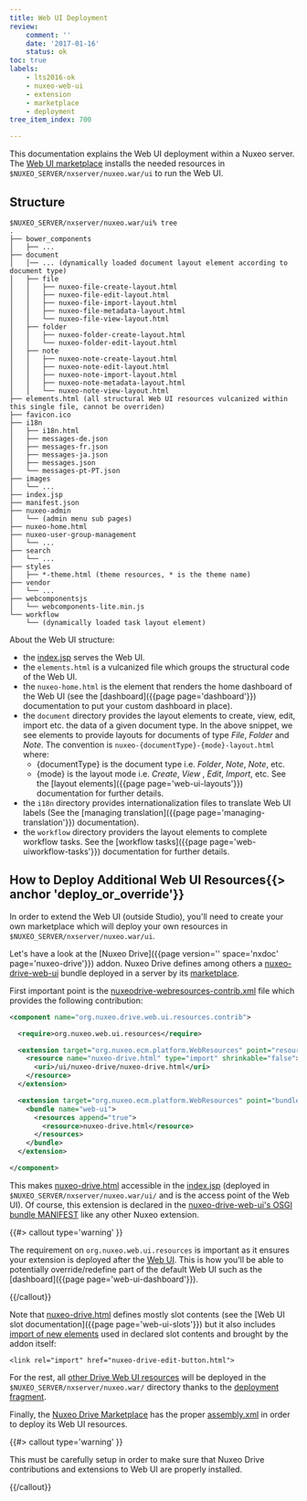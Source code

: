 ```yaml
---
title: Web UI Deployment
review:
    comment: ''
    date: '2017-01-16'
    status: ok
toc: true
labels:
    - lts2016-ok
    - nuxeo-web-ui
    - extension
    - marketplace
    - deployment
tree_item_index: 700

---
```


This documentation explains the Web UI deployment within a Nuxeo server. The [Web UI marketplace](https://github.com/nuxeo/plugin-nuxeo-web-ui/tree/0.8.0) installs the needed resources in `$NUXEO_SERVER/nxserver/nuxeo.war/ui` to run the Web UI.

## Structure

```
$NUXEO_SERVER/nxserver/nuxeo.war/ui% tree
.
├── bower_components
│   ├── ...
├── document
│	│── ... (dynamically loaded document layout element according to document type)
│   ├── file
│   │   ├── nuxeo-file-create-layout.html
│   │   ├── nuxeo-file-edit-layout.html
│   │   ├── nuxeo-file-import-layout.html
│   │   ├── nuxeo-file-metadata-layout.html
│   │   └── nuxeo-file-view-layout.html
│   ├── folder
│   │   ├── nuxeo-folder-create-layout.html
│   │   └── nuxeo-folder-edit-layout.html
│   ├── note
│   │   ├── nuxeo-note-create-layout.html
│   │   ├── nuxeo-note-edit-layout.html
│   │   ├── nuxeo-note-import-layout.html
│   │   ├── nuxeo-note-metadata-layout.html
│   │   └── nuxeo-note-view-layout.html
├── elements.html (all structural Web UI resources vulcanized within this single file, cannot be overriden)
├── favicon.ico
├── i18n
│   ├── i18n.html
│   ├── messages-de.json
│   ├── messages-fr.json
│   ├── messages-ja.json
│   ├── messages.json
│   └── messages-pt-PT.json
├── images
│	└── ...
├── index.jsp
├── manifest.json
├── nuxeo-admin
│	└── (admin menu sub pages)
├── nuxeo-home.html
├── nuxeo-user-group-management
│	└── ...
├── search
│	└── ...
├── styles
│   ├── *-theme.html (theme resources, * is the theme name)
├── vendor
│	└── ...
├── webcomponentsjs
│   └── webcomponents-lite.min.js
└── workflow
	└── (dynamically loaded task layout element)
```

About the Web UI structure:
- the [index.jsp](https://github.com/nuxeo/plugin-nuxeo-web-ui/blob/8.10/nuxeo-web-ui/src/main/resources/web/nuxeo.war/ui/index.jsp) serves the Web UI.
- the `elements.html` is a vulcanized file which groups the structural code of the Web UI.
- the `nuxeo-home.html` is the element that renders the home dashboard of the Web UI (see the [dashboard]({{page page='dashboard'}}) documentation to put your custom dashboard in place).
- the `document` directory provides the layout elements to create, view, edit, import etc. the data of a given document type. In the above snippet, we see elements to provide layouts for documents of type *File*, *Folder* and *Note*. The convention is `nuxeo-{documentType}-{mode}-layout.html` where:
  * {documentType} is the document type i.e. *Folder*, *Note*, *Note*, etc.
  * {mode} is the layout mode i.e. *Create*, *View* , *Edit*, *Import*, etc.
  See the [layout elements]({{page page='web-ui-layouts'}}) documentation for further details.
- the `i18n` directory provides internationalization files to translate Web UI labels (See the [managing translation]({{page page='managing-translation'}}) documentation).
- the `workflow` directory providers the layout elements to complete workflow tasks.  See the [workflow tasks]({{page page='web-uiworkflow-tasks'}}) documentation for further details.

## How to Deploy Additional Web UI Resources{{> anchor 'deploy_or_override'}}

In order to extend the Web UI (outside Studio), you'll need to create your own marketplace which will deploy your own resources in `$NUXEO_SERVER/nxserver/nuxeo.war/ui`.

Let's have a look at the [Nuxeo Drive]({{page version='' space='nxdoc' page='nuxeo-drive'}}) addon. Nuxeo Drive defines among others a [nuxeo-drive-web-ui](https://github.com/nuxeo/nuxeo-drive-server/tree/8.10/nuxeo-drive-web-ui) bundle deployed in a server by its [marketplace](https://github.com/nuxeo/marketplace-drive/tree/release-1.6.3).

First important point is the [nuxeodrive-webresources-contrib.xml](https://github.com/nuxeo/nuxeo-drive-server/blob/8.10/nuxeo-drive-web-ui/src/main/resources/OSGI-INF/nuxeodrive-webresources-contrib.xml#L16) file which provides the following contribution:

```xml
<component name="org.nuxeo.drive.web.ui.resources.contrib">

  <require>org.nuxeo.web.ui.resources</require>

  <extension target="org.nuxeo.ecm.platform.WebResources" point="resources">
    <resource name="nuxeo-drive.html" type="import" shrinkable="false">
      <uri>/ui/nuxeo-drive/nuxeo-drive.html</uri>
    </resource>
  </extension>

  <extension target="org.nuxeo.ecm.platform.WebResources" point="bundles">
    <bundle name="web-ui">
      <resources append="true">
        <resource>nuxeo-drive.html</resource>
      </resources>
    </bundle>
  </extension>

</component>
```

This makes [nuxeo-drive.html](https://github.com/nuxeo/nuxeo-drive-server/blob/8.10/nuxeo-drive-web-ui/src/main/resources/web/nuxeo.war/ui/nuxeo-drive/nuxeo-drive.html) accessible in the [index.jsp](https://github.com/nuxeo/plugin-nuxeo-web-ui/blob/8.10/nuxeo-web-ui/src/main/resources/web/nuxeo.war/ui/index.jsp#L80) (deployed in `$NUXEO_SERVER/nxserver/nuxeo.war/ui/` and is the access point of the Web UI). Of course, this extension is declared in the [nuxeo-drive-web-ui's OSGI bundle MANIFEST](https://github.com/nuxeo/nuxeo-drive-server/blob/8.10/nuxeo-drive-web-ui/src/main/resources/META-INF/MANIFEST.MF#L7) like any other Nuxeo extension.

{{#> callout type='warning' }}

The requirement on `org.nuxeo.web.ui.resources` is important as it ensures your extension is deployed after the [Web UI](https://github.com/nuxeo/plugin-nuxeo-web-ui/blob/master/nuxeo-web-ui/src/main/resources/OSGI-INF/webresources-contrib.xml#L3). This is how you'll be able to potentially override/redefine part of the default Web UI such as the [dashboard]({{page page='web-ui-dashboard'}}).

{{/callout}}

Note that [nuxeo-drive.html](https://github.com/nuxeo/nuxeo-drive-server/blob/8.10/nuxeo-drive-web-ui/src/main/resources/web/nuxeo.war/ui/nuxeo-drive/nuxeo-drive.html) defines mostly slot contents (see the [Web UI slot documentation]({{page page='web-ui-slots'}}) but it also includes [import of new elements](https://github.com/nuxeo/nuxeo-drive-server/blob/8.10/nuxeo-drive-web-ui/src/main/resources/web/nuxeo.war/ui/nuxeo-drive/nuxeo-drive.html#L15) used in declared slot contents and brought by the addon itself:

```
<link rel="import" href="nuxeo-drive-edit-button.html">
```

For the rest, all [other Drive Web UI resources](https://github.com/nuxeo/nuxeo-drive-server/tree/8.10/nuxeo-drive-web-ui/src/main/resources/web/nuxeo.war/ui/nuxeo-drive) will be deployed in the `$NUXEO_SERVER/nxserver/nuxeo.war/` directory thanks to the [deployment fragment](https://github.com/nuxeo/nuxeo-drive-server/blob/8.10/nuxeo-drive-web-ui/src/main/resources/OSGI-INF/deployment-fragment.xml#L6).

Finally, the [Nuxeo Drive Marketplace](https://github.com/nuxeo/marketplace-drive/tree/release-1.6.3) has the proper [assembly.xml](https://github.com/nuxeo/marketplace-drive/blob/release-1.6.3/marketplace/src/main/assemble/assembly.xml#L131) in order to deploy its Web UI resources.

{{#> callout type='warning' }}

This must be carefully setup in order to make sure that Nuxeo Drive contributions and extensions to Web UI are properly installed.

{{/callout}}
